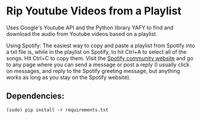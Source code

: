 Rip Youtube Videos from a Playlist
==================================

Uses Google's Youtube API and the Python library YAFY to find and download the audio from Youtube videos based on a playlist.

Using Spotify:  The easiest way to copy and paste a playlist from Spotify into a txt file is, while in the playlist on Spotify, to hit Ctrl+A to select all of the songs.  Hit Ctrl+C to copy them.  Visit the [Spotify community website](https://community.spotify.com/) and go to any page where you can send a message or post a reply (I usually click on messages, and reply to the Spotify greeting message, but anything works as long as you stay on the Spotify website).

Dependencies:
-------------

    (sudo) pip install -r requirements.txt
